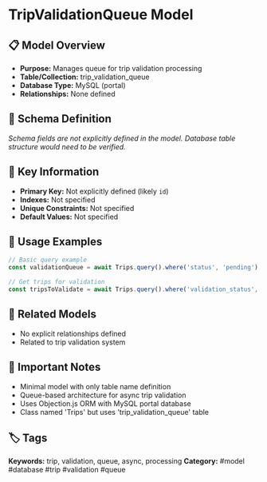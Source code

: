 # TripValidationQueue Model

## 📋 Model Overview
- **Purpose:** Manages queue for trip validation processing
- **Table/Collection:** trip_validation_queue
- **Database Type:** MySQL (portal)
- **Relationships:** None defined

## 🔧 Schema Definition
*Schema fields are not explicitly defined in the model. Database table structure would need to be verified.*

## 🔑 Key Information
- **Primary Key:** Not explicitly defined (likely `id`)
- **Indexes:** Not specified
- **Unique Constraints:** Not specified
- **Default Values:** Not specified

## 📝 Usage Examples
```javascript
// Basic query example
const validationQueue = await Trips.query().where('status', 'pending');

// Get trips for validation
const tripsToValidate = await Trips.query().where('validation_status', 'queued');
```

## 🔗 Related Models
- No explicit relationships defined
- Related to trip validation system

## 📌 Important Notes
- Minimal model with only table name definition
- Queue-based architecture for async trip validation
- Uses Objection.js ORM with MySQL portal database
- Class named 'Trips' but uses 'trip_validation_queue' table

## 🏷️ Tags
**Keywords:** trip, validation, queue, async, processing
**Category:** #model #database #trip #validation #queue